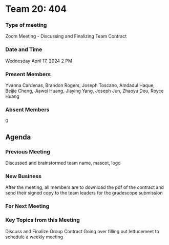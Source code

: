 # Team 20: 404
### Type of meeting
Zoom Meeting - Discussing and Finalizing Team Contract
### Date and Time
Wednesday April 17, 2024 2 PM
### Present Members
Yvanna Cardenas, Brandon Rogers, Joseph Toscano, Amdadul Haque, Beijie Cheng, Jiawei Huang, Jiaying Yang, Joseph Jun, Zhaoyu Dou, Royce Huang
### Absent Members
0 
## Agenda
### Previous Meeting
Discussed and brainstormed team name, mascot, logo
### New Business
After the meeting, all members are to download the pdf of the contract and send their signed copy to the team leaders for the gradescope submission
### For Next Meeting

### Key Topics from this Meeting
Discuss and Finalize Group Contract 
Going over filling out lettucemeet to schedule a weekly meeting
### 
